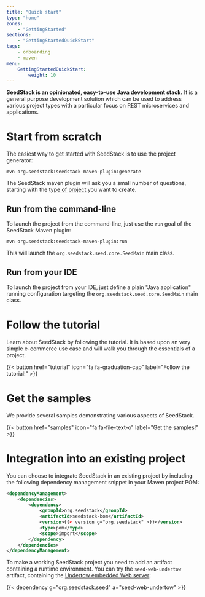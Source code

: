 ```yaml
---
title: "Quick start"
type: "home"
zones:
    - "GettingStarted"
sections:
    - "GettingStartedQuickStart"
tags:
    - onboarding
    - maven
menu:
    GettingStartedQuickStart:
        weight: 10
---
```


**SeedStack is an opinionated, easy-to-use Java development stack.** It is a general purpose development solution which
can be used to address various project types with a particular focus on REST microservices and applications.<!--more-->
 
# Start from scratch

The easiest way to get started with SeedStack is to use the project generator:
 
```plain
mvn org.seedstack:seedstack-maven-plugin:generate
```
    
The SeedStack maven plugin will ask you a small number of questions, starting with the [type of project](project-templates) you want to create.

## Run from the command-line
    
To launch the project from the command-line, just use the `run` goal of the SeedStack Maven plugin:
 
```plain
mvn org.seedstack:seedstack-maven-plugin:run
```
    
This will launch the `org.seedstack.seed.core.SeedMain` main class.
        
## Run from your IDE
        
To launch the project from your IDE, just define a plain "Java application" running configuration targeting the 
`org.seedstack.seed.core.SeedMain` main class.

# Follow the tutorial

Learn about SeedStack by following the tutorial. It is based upon an very simple e-commerce use case and will walk you through 
the essentials of a project.

{{< button href="tutorial" icon="fa fa-graduation-cap" label="Follow the tutorial!" >}}

# Get the samples

We provide several samples demonstrating various aspects of SeedStack. 

{{< button href="samples" icon="fa fa-file-text-o" label="Get the samples!" >}}

# Integration into an existing project

You can choose to integrate SeedStack in an existing project by including the following dependency management snippet in
your Maven project POM:

```xml
<dependencyManagement>
    <dependencies>
        <dependency>
            <groupId>org.seedstack</groupId>
            <artifactId>seedstack-bom</artifactId>
            <version>{{< version g="org.seedstack" >}}</version>
            <type>pom</type>
            <scope>import</scope>
        </dependency>
    </dependencies>
</dependencyManagement>
```

To make a working SeedStack project you need to add an artifact containing a runtime environment. 
You can try the `seed-web-undertow` artifact, containing the [Undertow embedded Web server](http://undertow.io):
 
{{< dependency g="org.seedstack.seed" a="seed-web-undertow" >}}
    